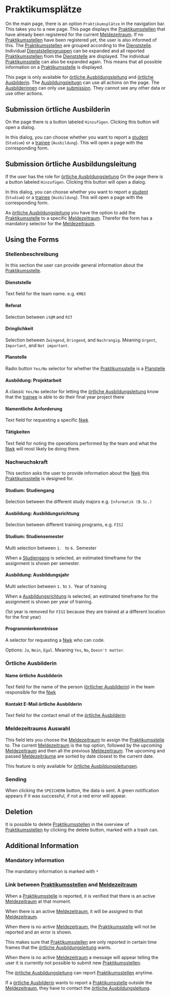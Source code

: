 # Praktikumsplätze

On the main page, there is an option `Praktikumsplätze` in the navigation bar.
This takes you to a new page.
This page displays the [Praktikumsstellen](../glossary.md#praktikumsstelle) that have already been registered for the current [Meldezeitraum](../glossary.md#meldezeitraum). 
If no [Praktikumsstellen](../glossary.md#praktikumsstelle) have been registered yet, the user is also informed of this.
The [Praktikumsstellen](../glossary.md#praktikumsstelle) are grouped according to the [Dienststelle](../glossary.md#dienststelle). 
Individual [Dienststellengruppen](../glossary.md#dienststelle) can be expanded and all reported [Praktikumsstellen](../glossary.md#praktikumsstelle) from the [Dienststelle](../glossary.md#dienststelle) are displayed.
The individual [Praktikumsstelle](../glossary.md#praktikumsstelle) can also be expanded again. 
This means that all possible information on a [Praktikumsstelle](../glossary.md#praktikumsstelle) is displayed.

This page is only available for [örtliche Ausbildungsleitung](../glossary.md#ortliche-ausbildungsleitung) and [örtliche Ausbilderin](../glossary.md#ortliche-ausbilderin).
The [Ausbildungsleitugn](../glossary.md#ortliche-ausbildungsleitung) can use all actions on the page.
The [Ausbilderinnen](../glossary.md#ortliche-ausbilderin) can only use [submission](#submission-örtliche-ausbilderin).
They cannot see any other data or use other actions.


## Submission örtliche Ausbilderin

On the page there is a button labeled `Hinzufügen`.
Clicking this button will open a dialog.

In this dialog, you can choose whether you want to report a [student](./../glossary.md#studentin) (`Studium`) or a [trainee](./../glossary.md#auszubildende) (`Ausbildung`).
This will open a page with the corresponding form.

## Submission örtliche Ausbildungsleitung
If the user has the role for [örtliche Ausbildungsleitung](../glossary.md#ortliche-ausbildungsleitung)
On the page there is a button labeled `Hinzufügen`.
Clicking this button will open a dialog.

In this dialog, you can choose whether you want to report a [student](./../glossary.md#studentin) (`Studium`) or a [trainee](./../glossary.md#auszubildende) (`Ausbildung`).
This will open a page with the corresponding form.

As [örtliche Ausbildungsleitung](../glossary.md#ortliche-ausbildungsleitung) you have the option to add the
[Praktikumsstelle](../glossary.md#praktikumsstelle) to a specific [Meldezeitraum](../glossary.md#meldezeitraum).
Therefor the form has a mandatory selector for the [Meldezeitraum](../glossary.md#meldezeitraum).

## Using the Forms

### Stellenbeschreibung

In this section the user can provide general information about the [Praktikumsstelle](../glossary.md#praktikumsstelle).

#### Dienststelle

Text field for the team name. e.g. `KM83`

#### Referat

Selection between `it@M` and `RIT`

#### Dringlichkeit

Selection between `Zwingend`, `Dringend`, and `Nachrangig`.
Meaning `Urgent`, `Important`, and `Not important`.

#### Planstelle

Radio button `Yes/No` selector for whether the [Praktikumsstelle](./../glossary.md#praktikumsstelle) is a [Planstelle](./../glossary.md#planstelle)

#### Ausbildung: Projektarbeit

A classic `Yes/No` selector for letting the [örtliche Ausbildungsleitung](./../glossary.md#ortliche-ausbildungsleitung) know that the [trainee](./../glossary.md#auszubildende) is able to do their final year project there

#### Namentliche Anforderung

Text field for requesting a specific [Nwk](./../glossary.md#nwk)

#### Tätigkeiten

Text field for noting the operations performed by the team and what the [Nwk](./../glossary.md#nwk) will most likely be doing there.

### Nachwuchskraft

This section asks the user to provide information about the [Nwk](../glossary.md#nwk) this
[Praktikumsstelle](../glossary.md#praktikumsstelle) is designed for.

#### Studium: Studiengang

Selection between the different study majors e.g. `Informatik (B.Sc.)`

#### Ausbildung: Ausbildungsrichtung

Selection between different training programs, e.g. `FISI`

#### Studium: Studiensemester

Multi selection between `1. ` to `6.` Semester

When a [Studiengang](#studium-studiengang) is selected,
an estimated timeframe for the assignment is shown per semester.

#### Ausbildung: Ausbildungsjahr

Multi selection between `1.` to `3.` Year of training 

When a [Ausbildungsrichtung](#ausbildung-ausbildungsrichtung) is selected,
an estimated timeframe for the assignment is shown per year of training.

(1st year is removed for `FISI` because they are trained at a different location for the first year)

#### Programmierkenntnisse

A selector for requesting a [Nwk](./../glossary.md#nwk) who can code.

Options: `Ja`, `Nein`, `Egal`. Meaning `Yes`, `No`, `Doesn't matter`.

### Örtliche Ausbilderin

#### Name örtliche Ausbilderin

Text field for the name of the person ([örtlicher Ausbilderin](./../glossary.md#ortliche-ausbilderin)) in the team responsible for the [Nwk](./../glossary.md#nwk)

#### Kontakt E-Mail örtliche Ausbilderin

Text field for the contact email of the [örtliche Ausbilderin](./../glossary.md#ortliche-ausbilderin) 

### Meldezeitraums Auswahl

This field lets you choose the [Meldezeitraum](./../glossary.md#meldezeitraum) to assign the [Praktikumsstelle](./../glossary.md#praktikumsstelle) to.
The current [Meldezeitraum](./../glossary.md#meldezeitraum) is the top option,
followed by the upcoming [Meldezeitraum](./../glossary.md#meldezeitraum) and
then all the previous [Meldezeitraum](./../glossary.md#meldezeitraum).
The upcoming and passed [Meldezeiträume](./../glossary.md#meldezeitraum) are sorted by date closest to the current date.

This feature is only available for [örtliche Ausbildungsleitungen](./../glossary.md#ortliche-ausbildungsleitung).

### Sending

When clicking the `SPEICHERN` button, the data is sent.
A green notification appears if it was successful, if not a red error will appear.

## Deletion
It is possible to delete [Praktikumsstellen](../glossary.md#praktikumsstelle) in the overview of [Praktikumsstellen](../glossary.md#praktikumsstelle) by clicking the delete button, marked with a trash can.

## Additional Information

### Mandatory information

The mandatory information is marked with `*`

### Link between [Praktikumsstellen](../glossary.md#praktikumsstelle) and [Meldezeitraum](../glossary.md#meldezeitraum)
When a [Praktikumsstelle](../glossary.md#praktikumsstelle) is reported, it is verified that there is an active [Meldezeitraum](../glossary.md#meldezeitraum) at that moment.

When there is an active [Meldezeitraum](../glossary.md#meldezeitraum), it will be assigned to that [Meldezeitraum](../glossary.md#meldezeitraum).

When there is no active [Meldezeitraum](../glossary.md#meldezeitraum), the [Praktikumsstelle](../glossary.md#praktikumsstelle) will not be reported and an error is shown.

This makes sure that [Praktikumsstellen](../glossary.md#praktikumsstelle) are only reported in certain time frames that the [örtliche Ausbildungsleitung](../glossary.md#ortliche-ausbildungsleitung) wants.

When there is no active [Meldezeitraum](../glossary.md#meldezeitraum) a message will appear telling the user it is currently not
possible to submit new [Praktikumsstellen](../glossary.md#praktikumsstelle).

The [örtliche Ausbildungsleitung](../glossary.md#ortliche-ausbildungsleitung) can report [Praktikumsstellen](../glossary.md#praktikumsstelle) anytime.

If a [örtliche Ausbilderin](../glossary.md#ortliche-ausbilderin) wants to report a [Praktikumsstelle](../glossary.md#praktikumsstelle) outside the [Meldezeitraum](../glossary.md#meldezeitraum),
they have to contact the [örtliche Ausbildungsleitung](../glossary.md#ortliche-ausbildungsleitung).